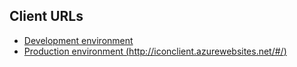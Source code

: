## Client URLs

- [Development environment](http://itema-icon-dev.herokuapp.com)
- [Production environment (http://iconclient.azurewebsites.net/#/)](http://iconclient.azurewebsites.net/#/)